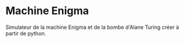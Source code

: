 # Machine Enigma
Simulateur de la machine Enigma et de la bombe d'Alane Turing créer à partir de python.
